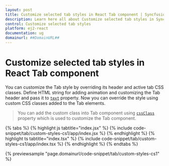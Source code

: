 ```yaml
---
layout: post
title: Customize selected tab styles in React Tab component | Syncfusion
description: Learn here all about Customize selected tab styles in Syncfusion React Tab component of Syncfusion Essential JS 2 and more.
control: Customize selected tab styles 
platform: ej2-react
documentation: ug
domainurl: ##DomainURL##
---
```


# Customize selected tab styles in React Tab component

You can customize the Tab style by overriding its header and active tab CSS classes. Define HTML string for adding animation and customizing the Tab header and pass it to [`text`](https://ej2.syncfusion.com/react/documentation/api/tab/header#text) property. Now you can override the style using custom CSS classes added to the Tab elements.

> You can add the custom class into Tab component using [`cssClass`](https://ej2.syncfusion.com/react/documentation/api/toolbar/item#cssclass) property which is used to customize the Tab component.

{% tabs %}
{% highlight js tabtitle="index.jsx" %}
{% include code-snippet/tab/custom-styles-cs1/app/index.jsx %}
{% endhighlight %}
{% highlight ts tabtitle="index.tsx" %}
{% include code-snippet/tab/custom-styles-cs1/app/index.tsx %}
{% endhighlight %}
{% endtabs %}

 {% previewsample "page.domainurl/code-snippet/tab/custom-styles-cs1" %}
